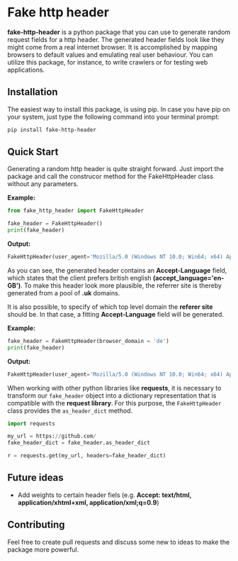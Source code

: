 # Fake http header

**fake-http-header** is a python package that you can use to generate random request fields for a http header. The generated header fields look like they might come from a real internet browser. It is accomplished by mapping browsers to default values and emulating real user behaviour. You can utilize this package, for instance, to write crawlers or for testing web applications.

## Installation

The easiest way to install this package, is using pip. In case you have pip on your system, just type the following command into your terminal prompt:

```bash
pip install fake-http-header
```

## Quick Start

Generating a random http header is quite straight forward. Just import the package and call the construcor method for the FakeHttpHeader class without any parameters.

**Example:**
```python
from fake_http_header import FakeHttpHeader

fake_header = FakeHttpHeader()
print(fake_header)
```

__Output:__

```python
FakeHttpHeader(user_agent='Mozilla/5.0 (Windows NT 10.0; Win64; x64) AppleWebKit/537.36 (KHTML, like Gecko) Chrome/96.0.4664.55 Safari/537.36 Edg/96.0.1054.43', accept_language='en-GB',  accept_encoding='identit,b',  accept='text/html, application/xhtml+xml, image/jxr, */*', referer='http://www.intute.ac.uk')
```
As you can see, the generated header contains an  **Accept-Language** field, which states that the client prefers british english __(accept_language='en-GB')__. To make this header look more plausible, the referrer site is thereby generated from a pool of **.uk** domains.

It is also possible, to specify of which top level domain the **referer site** should be. In that case, a fitting **Accept-Language** field will be generated. 

**Example:**
```python
fake_header = FakeHttpHeader(browser_domain = 'de')
print(fake_header)
```
__Output:__

```python
FakeHttpHeader(user_agent='Mozilla/5.0 (Windows NT 10.0; Win64; x64) AppleWebKit/537.36 (KHTML, like Gecko) Chrome/96.0.4664.45 Safari/537.36', accept_language='de', accept_encoding='deflat,b,compres', accept='text/html,application/xhtml+xml,application/xml;q=0.9,image/webp,image/apng,*/*;q=0.8', referer='http://www.netluchs.de')
```
When working with other python libraries like __requests__, it is necessary to transform our `fake_header` object into a dictionary representation that is compatible with the __request library__. For this purpose, the `FakeHttpHeader` class provides the `as_header_dict` method.

```python
import requests

my_url = https://github.com/
fake_header_dict = fake_header.as_header_dict

r = requests.get(my_url, headers=fake_header_dict)
``` 

## Future ideas
 - Add weights to certain header fiels (e.g. __Accept: text/html, application/xhtml+xml, application/xml;**q=0.9**__)

## Contributing

Feel free to create pull requests and discuss some new to ideas to make the package more powerful.